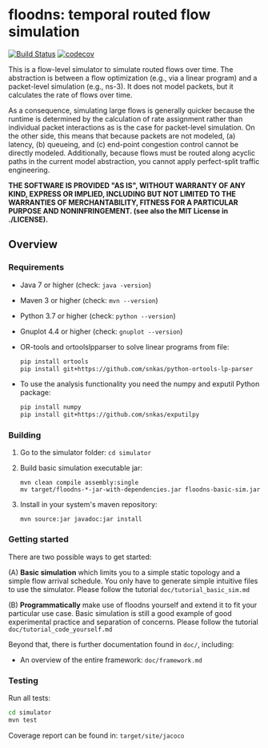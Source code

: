 # floodns: temporal routed flow simulation

[![Build Status](https://travis-ci.org/snkas/floodns.svg?branch=master)](https://travis-ci.org/snkas/floodns) [![codecov](https://codecov.io/gh/snkas/floodns/branch/master/graph/badge.svg)](https://codecov.io/gh/snkas/floodns)

This is a flow-level simulator to simulate routed flows over time. The abstraction is between a flow optimization (e.g., via a linear program) and a packet-level simulation (e.g., ns-3). It does not model packets, but it calculates the rate of flows over time.

As a consequence, simulating large flows is generally quicker because the runtime is determined by the calculation of rate assignment rather than individual packet interactions as is the case for packet-level simulation. On the other side, this means that because packets are not modeled, (a) latency, (b) queueing, and (c) end-point congestion control cannot be directly modeled. Additionally, because flows must be routed along acyclic paths in the current model abstraction, you cannot apply perfect-split traffic engineering.

**THE SOFTWARE IS PROVIDED "AS IS", WITHOUT WARRANTY OF ANY KIND, EXPRESS OR IMPLIED, INCLUDING BUT NOT LIMITED TO THE WARRANTIES OF MERCHANTABILITY, FITNESS FOR A PARTICULAR PURPOSE AND NONINFRINGEMENT. (see also the MIT License in ./LICENSE).**

## Overview

### Requirements

* Java 7 or higher (check: `java -version`)
* Maven 3 or higher (check: `mvn --version`)
* Python 3.7 or higher (check: `python --version`)
* Gnuplot 4.4 or higher (check: `gnuplot --version`)
* OR-tools and ortoolslpparser to solve linear programs from file:

  ```bash
  pip install ortools
  pip install git+https://github.com/snkas/python-ortools-lp-parser
  ```

* To use the analysis functionality you need the numpy and exputil Python package:

  ```bash
  pip install numpy
  pip install git+https://github.com/snkas/exputilpy
  ```

### Building

1. Go to the simulator folder: `cd simulator`
   
2. Build basic simulation executable jar:
   ```
   mvn clean compile assembly:single
   mv target/floodns-*-jar-with-dependencies.jar floodns-basic-sim.jar
   ```
   
3. Install in your system's maven repository:
   ```
   mvn source:jar javadoc:jar install
   ```

### Getting started

There are two possible ways to get started:

(A) **Basic simulation** which limits you to a simple static topology and a simple flow arrival schedule. You only have to generate simple intuitive files to use the simulator. Please follow the tutorial `doc/tutorial_basic_sim.md`

(B) **Programmatically** make use of floodns yourself and extend it to fit your particular use case. Basic simulation is still a good example of good experimental practice and separation of concerns. Please follow the tutorial `doc/tutorial_code_yourself.md`

Beyond that, there is further documentation found in `doc/`, including:

* An overview of the entire framework: `doc/framework.md`

### Testing

Run all tests:

```bash
cd simulator
mvn test
```

Coverage report can be found in: `target/site/jacoco`

